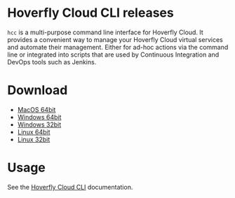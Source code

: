 # Hoverfly Cloud CLI releases

`hcc` is a multi-purpose command line interface for Hoverfly Cloud. It provides a convenient way to manage your Hoverfly Cloud virtual services and automate their management. Either for ad-hoc actions via the command line or integrated into scripts that are used by Continuous Integration and DevOps tools such as Jenkins.

# Download

- [MacOS 64bit]()
- [Windows 64bit]()
- [Windows 32bit]()
- [Linux 64bit]()
- [Linux 32bit]()


# Usage

See the [Hoverfly Cloud CLI](https://docs.cloud.hoverfly.io/hoverfly-cloud-cli) documentation.
